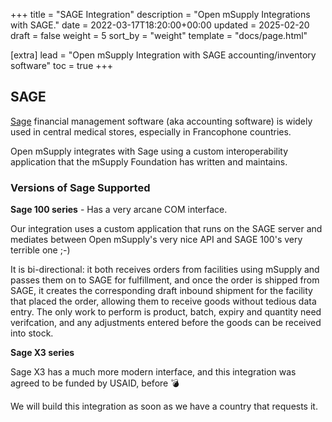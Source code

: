 +++
title = "SAGE Integration"
description = "Open mSupply Integrations with SAGE."
date = 2022-03-17T18:20:00+00:00
updated = 2025-02-20
draft = false
weight = 5
sort_by = "weight"
template = "docs/page.html"

[extra]
lead = "Open mSupply Integration with SAGE accounting/inventory software"
toc = true
+++

## SAGE
[Sage](https://www.sage.com) financial management software (aka accounting software) is widely used in central medical stores, especially in Francophone countries.

Open mSupply integrates with Sage using a custom interoperability application that the mSupply Foundation has written and maintains.

### Versions of Sage Supported
**Sage 100 series** - Has a very arcane COM interface.

Our integration uses a custom application that runs on the SAGE server and mediates between Open mSupply's very nice API and SAGE 100's very terrible one ;-)

It is bi-directional: it both receives orders from facilities using mSupply and passes them on to SAGE for fulfillment, and once the order is shipped from SAGE, it creates the corresponding draft inbound shipment for the facility that placed the order, allowing them to receive goods without tedious data entry.
The only work to perform is product, batch, expiry and quantity need verifcation, and any adjustments entered before the goods can be received into stock.


**Sage X3 series** 

Sage X3 has a much more modern interface, and this integration was agreed to be funded by USAID, before 💣

We will build this integration as soon as we have a country that requests it.